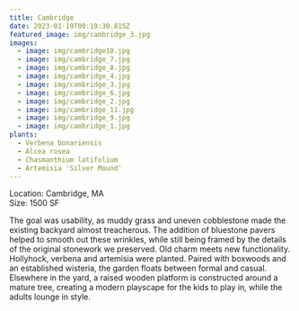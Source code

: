 ```yaml
---
title: Cambridge
date: 2023-01-19T00:19:30.815Z
featured_image: img/cambridge_3.jpg
images:
  - image: img/cambridge10.jpg
  - image: img/cambridge_7.jpg
  - image: img/cambridge_8.jpg
  - image: img/cambridge_4.jpg
  - image: img/cambridge_3.jpg
  - image: img/cambridge_6.jpg
  - image: img/cambridge_2.jpg
  - image: img/cambridge_11.jpg
  - image: img/cambridge_9.jpg
  - image: img/cambridge_1.jpg
plants:
  - Verbena bonariensis
  - Alcea rosea
  - Chasmanthium latifolium
  - Artemisia 'Silver Mound'
---
```

L﻿ocation: Cambridge, MA\
S﻿ize: 1500 SF



The goal was usability, as muddy grass and uneven cobblestone made the existing backyard almost treacherous. The addition of bluestone pavers helped to smooth out these wrinkles, while still being framed by the details of the original stonework we preserved. Old charm meets new functionality. Hollyhock, verbena and artemisia were planted. Paired with boxwoods and an established wisteria, the garden floats between formal and casual. Elsewhere in the yard, a raised wooden platform is constructed around a mature tree, creating a modern playscape for the kids to play in, while the adults lounge in style.